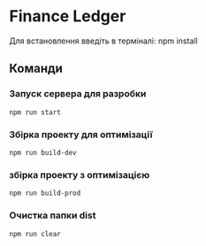 # Finance Ledger


Для встановлення введіть в терміналі: npm install

## Команди

### Запуск сервера для разробки
```shell
npm run start
```

### Збірка проекту для оптимізації
```shell
npm run build-dev
```

### збірка проекту з оптимізацією
```shell
npm run build-prod
```

### Очистка папки dist
```shell
npm run clear
```   
